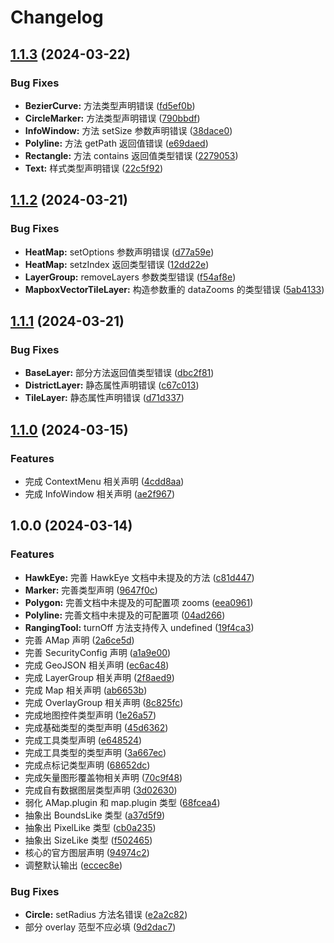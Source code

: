 # Changelog

## [1.1.3](https://github.com/xyy94813/amap-jsapi-v2-types/compare/v1.1.2...v1.1.3) (2024-03-22)


### Bug Fixes

* **BezierCurve:** 方法类型声明错误 ([fd5ef0b](https://github.com/xyy94813/amap-jsapi-v2-types/commit/fd5ef0b7e6dd69ea87e30a5adcfab7fd92eba975))
* **CircleMarker:** 方法类型声明错误 ([790bbdf](https://github.com/xyy94813/amap-jsapi-v2-types/commit/790bbdf7c3fab9184f7c7473d4bbad19c0ee22d6))
* **InfoWindow:** 方法 setSize 参数声明错误 ([38dace0](https://github.com/xyy94813/amap-jsapi-v2-types/commit/38dace08418c5e6d88f216f3d11603cf1a429d18))
* **Polyline:** 方法 getPath 返回值错误 ([e69daed](https://github.com/xyy94813/amap-jsapi-v2-types/commit/e69daede28e15a9d9774a085f9341cfb87165acb))
* **Rectangle:** 方法 contains 返回值类型错误 ([2279053](https://github.com/xyy94813/amap-jsapi-v2-types/commit/227905385792c053d5c76c578006641fe46b36c2))
* **Text:** 样式类型声明错误 ([22c5f92](https://github.com/xyy94813/amap-jsapi-v2-types/commit/22c5f92242846b1ddad5336b5683e90322442838))

## [1.1.2](https://github.com/xyy94813/amap-jsapi-v2-types/compare/v1.1.1...v1.1.2) (2024-03-21)


### Bug Fixes

* **HeatMap:** setOptions 参数声明错误 ([d77a59e](https://github.com/xyy94813/amap-jsapi-v2-types/commit/d77a59e5bc9b1b81f1f922bdd6bdde98dbc52834))
* **HeatMap:** setzIndex 返回类型错误 ([12dd22e](https://github.com/xyy94813/amap-jsapi-v2-types/commit/12dd22e2d47d840ba95375077ed8dbdb611d78c5))
* **LayerGroup:** removeLayers 参数类型错误 ([f54af8e](https://github.com/xyy94813/amap-jsapi-v2-types/commit/f54af8ec5018a76978edbd12991cee0ae07e545b))
* **MapboxVectorTileLayer:** 构造参数重的 dataZooms 的类型错误 ([5ab4133](https://github.com/xyy94813/amap-jsapi-v2-types/commit/5ab41337aa3cf37a7fc2a1f5afd78cde08adad42))

## [1.1.1](https://github.com/xyy94813/amap-jsapi-v2-types/compare/v1.1.0...v1.1.1) (2024-03-21)


### Bug Fixes

* **BaseLayer:** 部分方法返回值类型错误 ([dbc2f81](https://github.com/xyy94813/amap-jsapi-v2-types/commit/dbc2f81ffa9bd7b752c290411f7710e392250fc3))
* **DistrictLayer:** 静态属性声明错误 ([c67c013](https://github.com/xyy94813/amap-jsapi-v2-types/commit/c67c0135552f3a1501aa486b3accd2e5dca992ad))
* **TileLayer:** 静态属性声明错误 ([d71d337](https://github.com/xyy94813/amap-jsapi-v2-types/commit/d71d33786cc6d048b958d01fa30c20efc25ff8f1))

## [1.1.0](https://github.com/xyy94813/amap-jsapi-v2-types/compare/v1.0.0...v1.1.0) (2024-03-15)


### Features

* 完成 ContextMenu 相关声明 ([4cdd8aa](https://github.com/xyy94813/amap-jsapi-v2-types/commit/4cdd8aa625ec64a36702a9e6c69022e2713d7341))
* 完成 InfoWindow 相关声明 ([ae2f967](https://github.com/xyy94813/amap-jsapi-v2-types/commit/ae2f96746dad4771cbe50f01980b7376af51f8a2))

## 1.0.0 (2024-03-14)


### Features

* **HawkEye:** 完善 HawkEye 文档中未提及的方法 ([c81d447](https://github.com/xyy94813/amap-jsapi-v2-types/commit/c81d4479d75d1cbf74954132e69fa1f9942487c0))
* **Marker:** 完善类型声明 ([9647f0c](https://github.com/xyy94813/amap-jsapi-v2-types/commit/9647f0ce842d49b1202ab784f34fb44790b76ac7))
* **Polygon:** 完善文档中未提及的可配置项 zooms ([eea0961](https://github.com/xyy94813/amap-jsapi-v2-types/commit/eea09611ab0b158972ac3869cdc7435c6e4fe8aa))
* **Polyline:** 完善文档中未提及的可配置项 ([04ad266](https://github.com/xyy94813/amap-jsapi-v2-types/commit/04ad26607acd52ee8da51737c2c2790b28b2b384))
* **RangingTool:** turnOff 方法支持传入 undefined ([19f4ca3](https://github.com/xyy94813/amap-jsapi-v2-types/commit/19f4ca35f99f030768f9b123bf63d82ffb9c8398))
* 完善 AMap 声明 ([2a6ce5d](https://github.com/xyy94813/amap-jsapi-v2-types/commit/2a6ce5d25aee0b61b8d62a09cb12a92ac904b661))
* 完善 SecurityConfig 声明 ([a1a9e00](https://github.com/xyy94813/amap-jsapi-v2-types/commit/a1a9e001b0defd8761bbc390f18ce1189fed843f))
* 完成 GeoJSON 相关声明 ([ec6ac48](https://github.com/xyy94813/amap-jsapi-v2-types/commit/ec6ac486d40d325b46e72914f2999b2ec4780220))
* 完成 LayerGroup 相关声明 ([2f8aed9](https://github.com/xyy94813/amap-jsapi-v2-types/commit/2f8aed9611ee1ba1aa28630134f0a0b741469442))
* 完成 Map 相关声明 ([ab6653b](https://github.com/xyy94813/amap-jsapi-v2-types/commit/ab6653bc35ec19c177b944daa4969236903629c7))
* 完成 OverlayGroup 相关声明 ([8c825fc](https://github.com/xyy94813/amap-jsapi-v2-types/commit/8c825fc04d23bb5ef319cb9657546d76962c79ab))
* 完成地图控件类型声明 ([1e26a57](https://github.com/xyy94813/amap-jsapi-v2-types/commit/1e26a57aafdc02624fae3cdd637fd0e1a1f1df1f))
* 完成基础类型的类型声明 ([45d6362](https://github.com/xyy94813/amap-jsapi-v2-types/commit/45d6362c16e43a1f9a5d98d529f1f9b67d096c8f))
* 完成工具类型声明 ([e648524](https://github.com/xyy94813/amap-jsapi-v2-types/commit/e6485244e43beca53d221a62f91e5ca5f3ecbd67))
* 完成工具类型的类型声明 ([3a667ec](https://github.com/xyy94813/amap-jsapi-v2-types/commit/3a667ec6a602c69aa6d6ed394f59478b3c6ffd03))
* 完成点标记类型声明 ([68652dc](https://github.com/xyy94813/amap-jsapi-v2-types/commit/68652dcb3227fced1dbba653c8f392ad6e70206e))
* 完成矢量图形覆盖物相关声明 ([70c9f48](https://github.com/xyy94813/amap-jsapi-v2-types/commit/70c9f48944b76f17a105b2f0674d634c13eeaa17))
* 完成自有数据图层类型声明 ([3d02630](https://github.com/xyy94813/amap-jsapi-v2-types/commit/3d02630766cf4dbb1a817c08e06864c7f295e7d9))
* 弱化 AMap.plugin 和 map.plugin 类型 ([68fcea4](https://github.com/xyy94813/amap-jsapi-v2-types/commit/68fcea4d82b99475c1ca701776260cacfe5d25b1))
* 抽象出 BoundsLike 类型 ([a37d5f9](https://github.com/xyy94813/amap-jsapi-v2-types/commit/a37d5f9e571340dfb0cfbbf6cb73f6cf73047488))
* 抽象出 PixelLike 类型 ([cb0a235](https://github.com/xyy94813/amap-jsapi-v2-types/commit/cb0a235bb3b7ef898856d2d56f0154b6a9dfa172))
* 抽象出 SizeLike 类型 ([f502465](https://github.com/xyy94813/amap-jsapi-v2-types/commit/f502465e06838ac2f672800afa8b855cecb418a4))
* 核心的官方图层声明 ([94974c2](https://github.com/xyy94813/amap-jsapi-v2-types/commit/94974c274a4507c35db741677a8bf61c09559cc9))
* 调整默认输出 ([eccec8e](https://github.com/xyy94813/amap-jsapi-v2-types/commit/eccec8e89560ed483a3b300d96a5def996409d6e))


### Bug Fixes

* **Circle:** setRadius 方法名错误 ([e2a2c82](https://github.com/xyy94813/amap-jsapi-v2-types/commit/e2a2c8207d4e0c2de82f1545bf6a6ef0789fa826))
* 部分 overlay 范型不应必填 ([9d2dac7](https://github.com/xyy94813/amap-jsapi-v2-types/commit/9d2dac7813a5a80f2e176f1d27032a11b632ddfe))
